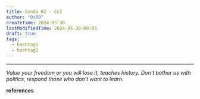 ```yaml
---
title: Conda 02 - CLI
author: "0x00"
createTime: 2024-05-30
lastModifiedTime: 2024-05-30-09:03
draft: true
tags:
  - hashtag1
  - hashtag2
---
```



---
*Value your freedom or you will lose it, teaches history. Don't bother us with politics, respond those who don't want to learn.*

**references**

